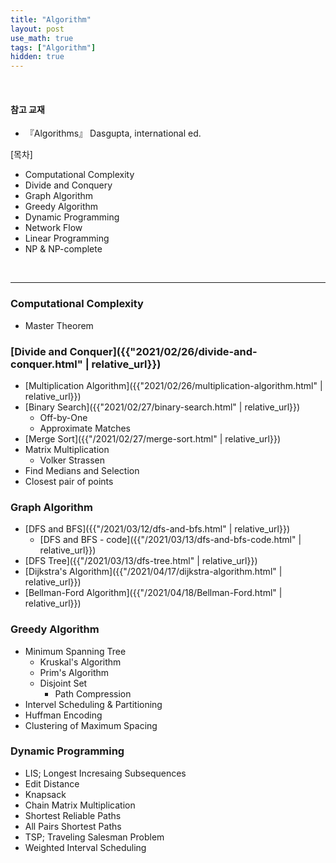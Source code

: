 ```yaml
---
title: "Algorithm"
layout: post
use_math: true
tags: ["Algorithm"]
hidden: true
---
```


<br>

#### 참고 교재
- 『Algorithms』 Dasgupta, international ed.

<div class="math-statement" markdown="1">

[목차]

- Computational Complexity
- Divide and Conquery
- Graph Algorithm
- Greedy Algorithm
- Dynamic Programming
- Network Flow
- Linear Programming
- NP & NP-complete

</div>

<br/>
<hr/>

### Computational Complexity

- Master Theorem


### [Divide and Conquer]({{"2021/02/26/divide-and-conquer.html" | relative_url}})

- [Multiplication Algorithm]({{"2021/02/26/multiplication-algorithm.html" | relative_url}})
- [Binary Search]({{"2021/02/27/binary-search.html" | relative_url}})
  - Off-by-One
  - Approximate Matches
- [Merge Sort]({{"/2021/02/27/merge-sort.html" | relative_url}})
- Matrix Multiplication
  - Volker Strassen
- Find Medians and Selection
- Closest pair of points

### Graph Algorithm

- [DFS and BFS]({{"/2021/03/12/dfs-and-bfs.html" | relative_url}})
  - [DFS and BFS - code]({{"/2021/03/13/dfs-and-bfs-code.html" | relative_url}})
- [DFS Tree]({{"/2021/03/13/dfs-tree.html" | relative_url}})
- [Dijkstra's Algorithm]({{"/2021/04/17/dijkstra-algorithm.html" | relative_url}})
- [Bellman-Ford Algorithm]({{"/2021/04/18/Bellman-Ford.html" | relative_url}})


### Greedy Algorithm

- Minimum Spanning Tree
  - Kruskal's Algorithm
  - Prim's Algorithm
  - Disjoint Set
    - Path Compression
- Intervel Scheduling & Partitioning
- Huffman Encoding
- Clustering of Maximum Spacing

### Dynamic Programming

- LIS; Longest Incresaing Subsequences
- Edit Distance
- Knapsack
- Chain Matrix Multiplication
- Shortest Reliable Paths
- All Pairs Shortest Paths
- TSP; Traveling Salesman Problem
- Weighted Interval Scheduling
